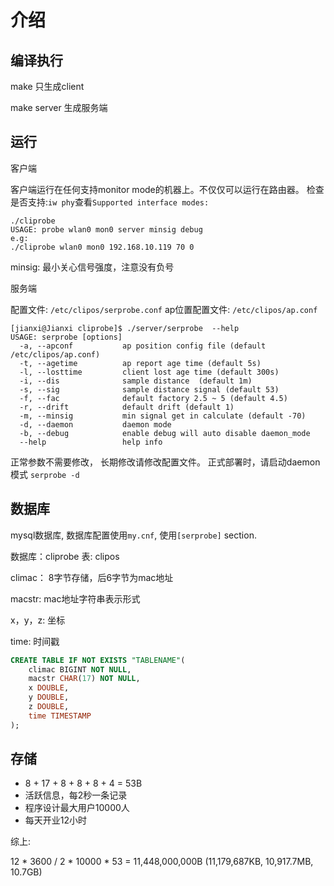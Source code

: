 介绍
=======

编译执行
--------------------

make
只生成client

make server
生成服务端

运行
--------------------

客户端

客户端运行在任何支持monitor mode的机器上。不仅仅可以运行在路由器。
检查是否支持:`iw phy`查看`Supported interface modes:`

```
./cliprobe 
USAGE: probe wlan0 mon0 server minsig debug
e.g:
./cliprobe wlan0 mon0 192.168.10.119 70 0
```
minsig: 最小关心信号强度，注意没有负号

服务端

配置文件: `/etc/clipos/serprobe.conf`
ap位置配置文件: `/etc/clipos/ap.conf`

```
[jianxi@Jianxi cliprobe]$ ./server/serprobe  --help
USAGE: serprobe [options]
  -a, --apconf           ap position config file (default /etc/clipos/ap.conf)
  -t, --agetime          ap report age time (default 5s)
  -l, --losttime         client lost age time (default 300s)
  -i, --dis              sample distance  (default 1m)
  -s, --sig              sample distance signal (default 53)
  -f, --fac              default factory 2.5 ~ 5 (default 4.5)
  -r, --drift            default drift (default 1)
  -m, --minsig           min signal get in calculate (default -70)
  -d, --daemon           daemon mode
  -b, --debug            enable debug will auto disable daemon_mode
  --help                 help info
```

正常参数不需要修改， 长期修改请修改配置文件。
正式部署时，请启动daemon 模式 `serprobe -d`

数据库
-----------------------

mysql数据库, 数据库配置使用`my.cnf`, 使用`[serprobe]` section.

数据库：cliprobe 表: clipos

climac： 8字节存储，后6字节为mac地址

macstr: mac地址字符串表示形式

x，y，z: 坐标

time: 时间戳

```sql
CREATE TABLE IF NOT EXISTS "TABLENAME"(
	climac BIGINT NOT NULL,
	macstr CHAR(17) NOT NULL, 
	x DOUBLE, 
	y DOUBLE, 
	z DOUBLE, 
	time TIMESTAMP
);
```

存储
------------

* 8 + 17 + 8 + 8 + 8 + 4 = 53B
* 活跃信息，每2秒一条记录
* 程序设计最大用户10000人
* 每天开业12小时

综上:

12 * 3600 / 2 * 10000 * 53 = 11,448,000,000B  (11,179,687KB, 10,917.7MB, 10.7GB)

